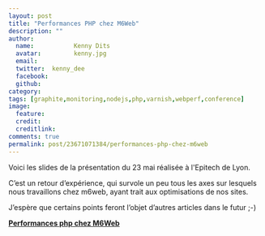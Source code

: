 ```yaml
---
layout: post
title: "Performances PHP chez M6Web"
description: ""
author:
  name:           Kenny Dits
  avatar:         kenny.jpg
  email:          
  twitter:  kenny_dee      
  facebook:       
  github:    
category: 
tags: [graphite,monitoring,nodejs,php,varnish,webperf,conference]
image:
  feature: 
  credit: 
  creditlink: 
comments: true  
permalink: post/23671071384/performances-php-chez-m6web
---
```


Voici les slides de la présentation du 23 mai réalisée à l'Epitech de Lyon.

C’est un retour d’expérience, qui survole un peu tous les axes sur lesquels nous travaillons chez m6web, ayant trait aux optimisations de nos sites.



J’espère que certains points feront l’objet d’autres articles dans le futur ;-)



**[Performances php chez M6Web](https://www.slideshare.net/kennydee/performances-php-chez-m6web "Performances php chez M6Web")**  
<object height="355" id="__sse13060489" width="425"><param name="movie" value="https://static.slidesharecdn.com/swf/ssplayer2.swf?doc=performancephp-120524085541-phpapp02&stripped_title=performances-php-chez-m6web&userName=kennydee"></param><param name="allowFullScreen" value="true"></param><param name="allowScriptAccess" value="always"></param><param name="wmode" value="transparent"></param></object>

